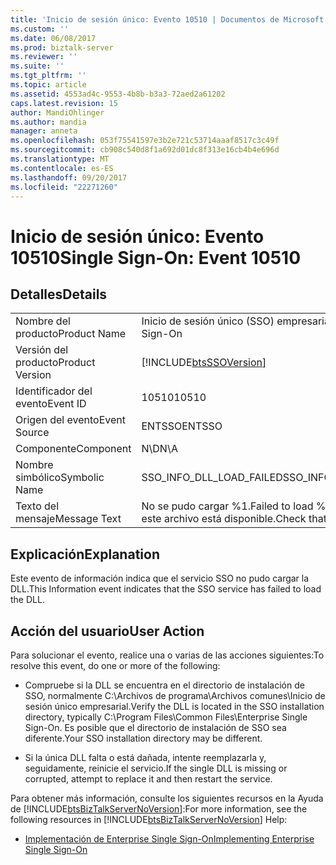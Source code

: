 ```yaml
---
title: 'Inicio de sesión único: Evento 10510 | Documentos de Microsoft'
ms.custom: ''
ms.date: 06/08/2017
ms.prod: biztalk-server
ms.reviewer: ''
ms.suite: ''
ms.tgt_pltfrm: ''
ms.topic: article
ms.assetid: 4553ad4c-9553-4b8b-b3a3-72aed2a61202
caps.latest.revision: 15
author: MandiOhlinger
ms.author: mandia
manager: anneta
ms.openlocfilehash: 053f75541597e3b2e721c53714aaaf8517c3c49f
ms.sourcegitcommit: cb908c540d8f1a692d01dc8f313e16cb4b4e696d
ms.translationtype: MT
ms.contentlocale: es-ES
ms.lasthandoff: 09/20/2017
ms.locfileid: "22271260"
---
```

# <a name="single-sign-on-event-10510"></a><span data-ttu-id="ba75a-102">Inicio de sesión único: Evento 10510</span><span class="sxs-lookup"><span data-stu-id="ba75a-102">Single Sign-On: Event 10510</span></span>
## <a name="details"></a><span data-ttu-id="ba75a-103">Detalles</span><span class="sxs-lookup"><span data-stu-id="ba75a-103">Details</span></span>  
  
|||  
|-|-|  
|<span data-ttu-id="ba75a-104">Nombre del producto</span><span class="sxs-lookup"><span data-stu-id="ba75a-104">Product Name</span></span>|<span data-ttu-id="ba75a-105">Inicio de sesión único (SSO) empresarial</span><span class="sxs-lookup"><span data-stu-id="ba75a-105">Enterprise Single Sign-On</span></span>|  
|<span data-ttu-id="ba75a-106">Versión del producto</span><span class="sxs-lookup"><span data-stu-id="ba75a-106">Product Version</span></span>|[!INCLUDE[btsSSOVersion](../includes/btsssoversion-md.md)]|  
|<span data-ttu-id="ba75a-107">Identificador del evento</span><span class="sxs-lookup"><span data-stu-id="ba75a-107">Event ID</span></span>|<span data-ttu-id="ba75a-108">10510</span><span class="sxs-lookup"><span data-stu-id="ba75a-108">10510</span></span>|  
|<span data-ttu-id="ba75a-109">Origen del evento</span><span class="sxs-lookup"><span data-stu-id="ba75a-109">Event Source</span></span>|<span data-ttu-id="ba75a-110">ENTSSO</span><span class="sxs-lookup"><span data-stu-id="ba75a-110">ENTSSO</span></span>|  
|<span data-ttu-id="ba75a-111">Componente</span><span class="sxs-lookup"><span data-stu-id="ba75a-111">Component</span></span>|<span data-ttu-id="ba75a-112">N\D</span><span class="sxs-lookup"><span data-stu-id="ba75a-112">N\A</span></span>|  
|<span data-ttu-id="ba75a-113">Nombre simbólico</span><span class="sxs-lookup"><span data-stu-id="ba75a-113">Symbolic Name</span></span>|<span data-ttu-id="ba75a-114">SSO_INFO_DLL_LOAD_FAILED</span><span class="sxs-lookup"><span data-stu-id="ba75a-114">SSO_INFO_DLL_LOAD_FAILED</span></span>|  
|<span data-ttu-id="ba75a-115">Texto del mensaje</span><span class="sxs-lookup"><span data-stu-id="ba75a-115">Message Text</span></span>|<span data-ttu-id="ba75a-116">No se pudo cargar %1.</span><span class="sxs-lookup"><span data-stu-id="ba75a-116">Failed to load %1.</span></span> <span data-ttu-id="ba75a-117">Compruebe que este archivo está disponible.</span><span class="sxs-lookup"><span data-stu-id="ba75a-117">Check that this file is available.</span></span>|  
  
## <a name="explanation"></a><span data-ttu-id="ba75a-118">Explicación</span><span class="sxs-lookup"><span data-stu-id="ba75a-118">Explanation</span></span>  
 <span data-ttu-id="ba75a-119">Este evento de información indica que el servicio SSO no pudo cargar la DLL.</span><span class="sxs-lookup"><span data-stu-id="ba75a-119">This Information event indicates that the SSO service has failed to load the DLL.</span></span>  
  
## <a name="user-action"></a><span data-ttu-id="ba75a-120">Acción del usuario</span><span class="sxs-lookup"><span data-stu-id="ba75a-120">User Action</span></span>  
 <span data-ttu-id="ba75a-121">Para solucionar el evento, realice una o varias de las acciones siguientes:</span><span class="sxs-lookup"><span data-stu-id="ba75a-121">To resolve this event, do one or more of the following:</span></span>  
  
-   <span data-ttu-id="ba75a-122">Compruebe si la DLL se encuentra en el directorio de instalación de SSO, normalmente C:\Archivos de programa\Archivos comunes\Inicio de sesión único empresarial.</span><span class="sxs-lookup"><span data-stu-id="ba75a-122">Verify the DLL is located in the SSO installation directory, typically C:\Program Files\Common Files\Enterprise Single Sign-On.</span></span> <span data-ttu-id="ba75a-123">Es posible que el directorio de instalación de SSO sea diferente.</span><span class="sxs-lookup"><span data-stu-id="ba75a-123">Your SSO installation directory may be different.</span></span>  
  
-   <span data-ttu-id="ba75a-124">Si la única DLL falta o está dañada, intente reemplazarla y, seguidamente, reinicie el servicio.</span><span class="sxs-lookup"><span data-stu-id="ba75a-124">If the single DLL is missing or corrupted, attempt to replace it and then restart the service.</span></span>  
  
 <span data-ttu-id="ba75a-125">Para obtener más información, consulte los siguientes recursos en la Ayuda de [!INCLUDE[btsBizTalkServerNoVersion](../includes/btsbiztalkservernoversion-md.md)]:</span><span class="sxs-lookup"><span data-stu-id="ba75a-125">For more information, see the following resources in [!INCLUDE[btsBizTalkServerNoVersion](../includes/btsbiztalkservernoversion-md.md)] Help:</span></span>  
  
-   [<span data-ttu-id="ba75a-126">Implementación de Enterprise Single Sign-On</span><span class="sxs-lookup"><span data-stu-id="ba75a-126">Implementing Enterprise Single Sign-On</span></span>](../core/implementing-enterprise-single-sign-on.md)